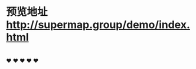 #  
# 
# 
# 预览地址  http://supermap.group/demo/index.html
#
#
#

:heart: :heart: :heart: :heart: :heart:

